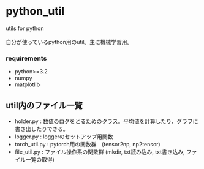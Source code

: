 # python_util
utils for python <br>
<br>
自分が使っているpython用のutil。主に機械学習用。

### requirements
- python>=3.2
- numpy
- matplotlib


## util内のファイル一覧 
- holder.py : 数値のログをとるためのクラス。平均値を計算したり、グラフに書き出したりできる。
- logger.py : loggerのセットアップ用関数
- torch_util.py : pytorch用の関数群　(tensor2np, np2tensor)
- file_util.py : ファイル操作系の関数群 (mkdir, txt読み込み, txt書き込み, ファイル一覧の取得)
